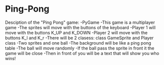 # Ping-Pong
Desciption of the "Ping Pong" game:
-PyGame
-This game is a multiplayer game
-The sprites will move with the buttons of the keyboard
-Player 1 will move with the buttons K_UP and K_DOWN
-Player 2 will move with the buttons K_l and K_r
-There will be 2 clasess: class GameSprite and Player class
-Two sprites and one ball
-The background will be like a ping pong table
-The ball will move randomly
-If the ball pass the sprite in front it the game will be close
-Then in front of you will be a text that will show you who wins!
